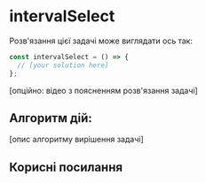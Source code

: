 # intervalSelect

Розв'язання цієї задачі може виглядати ось так:

```js
const intervalSelect = () => {
  // [your solution here]
};
```

[опційно: відео з поясненням розв'язання задачі]

## Алгоритм дій:

[опис алгоритму вирішення задачі]

## Корисні посилання
